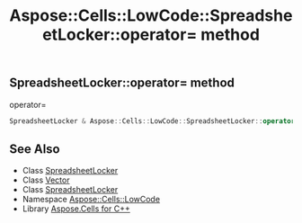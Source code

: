 ﻿---
title: Aspose::Cells::LowCode::SpreadsheetLocker::operator= method
linktitle: operator=
second_title: Aspose.Cells for C++ API Reference
description: 'Aspose::Cells::LowCode::SpreadsheetLocker::operator= method. operator= in C++.'
type: docs
weight: 300
url: /cpp/aspose.cells.lowcode/spreadsheetlocker/operator_asm/
---
## SpreadsheetLocker::operator= method


operator=

```cpp
SpreadsheetLocker & Aspose::Cells::LowCode::SpreadsheetLocker::operator=(const SpreadsheetLocker &src)
```

## See Also

* Class [SpreadsheetLocker](../)
* Class [Vector](../../../aspose.cells/vector/)
* Class [SpreadsheetLocker](../)
* Namespace [Aspose::Cells::LowCode](../../)
* Library [Aspose.Cells for C++](../../../)
